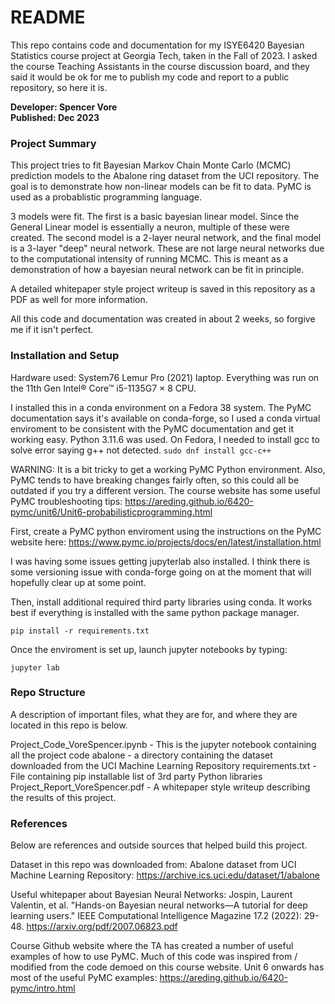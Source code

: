 # README #

This repo contains code and documentation for my ISYE6420 Bayesian Statistics course project at Georgia Tech, taken in the Fall of 2023. I asked the course Teaching Assistants in the course discussion board, and they said it would be ok for me to publish my code and report to a public repository, so here it is.

**Developer: Spencer Vore**  
**Published: Dec 2023**  


### Project Summary ###
This project tries to fit Bayesian Markov Chain Monte Carlo (MCMC) prediction models to the Abalone ring dataset from the UCI repository. The goal is to demonstrate how non-linear models can be fit to data.  PyMC is used as a probablistic programming language. 

3 models were fit. The first is a basic bayesian linear model. Since the General Linear model is essentially a neuron, multiple of these were created. The second model is a 2-layer neural network, and the final model is a 3-layer "deep" neural network. These are not large neural networks due to the computational intensity of running MCMC. This is meant as a demonstration of how a bayesian neural network can be fit in principle. 

A detailed whitepaper style project writeup is saved in this repository as a PDF as well for more information.

All this code and documentation was created in about 2 weeks, so forgive me if it isn't perfect.


### Installation and Setup ###

Hardware used:
System76 Lemur Pro (2021) laptop.  Everything was run on the 11th Gen Intel® Core™ i5-1135G7 × 8 CPU.

I installed this in a conda environment on a Fedora 38 system.  The PyMC documentation says it's available on conda-forge, so I used a conda virtual enviroment 
to be consistent with the PyMC documentation and get it working easy. Python 3.11.6 was used.
On Fedora, I needed to install gcc to solve error saying g++ not detected.
``` sudo dnf install gcc-c++ ```

WARNING: It is a bit tricky to get a working PyMC Python environment. Also, PyMC tends to have breaking changes fairly often, so this could all be outdated if you try a different version. The course website has some useful PyMC troubleshooting tips:
https://areding.github.io/6420-pymc/unit6/Unit6-probabilisticprogramming.html

First, create a PyMC python enviroment using the instructions on the PyMC website here: https://www.pymc.io/projects/docs/en/latest/installation.html

I was having some issues getting jupyterlab also installed. I think there is some versioning issue with conda-forge going on at the moment that will hopefully clear up at some point.

Then, install additional required third party libraries using conda. It works best if everything is installed
with the same python package manager.

``` pip install -r requirements.txt ```

Once the enviroment is set up, launch jupyter notebooks by typing:

``` jupyter lab ```


### Repo Structure ###
A description of important files, what they are for, and where they are located in this repo is below.

Project_Code_VoreSpencer.ipynb - This is the jupyter notebook containing all the project code
abalone - a directory containing the dataset downloaded from the UCI Machine Learning Repository
requirements.txt - File containing pip installable list of 3rd party Python libraries
Project_Report_VoreSpencer.pdf - A whitepaper style writeup describing the results of this project.


### References ###
Below are references and outside sources that helped build this project.

Dataset in this repo was downloaded from: 
Abalone dataset from UCI Machine Learning Repository: https://archive.ics.uci.edu/dataset/1/abalone

Useful whitepaper about Bayesian Neural Networks:
Jospin, Laurent Valentin, et al. "Hands-on Bayesian neural networks—A tutorial for deep learning users." IEEE Computational Intelligence Magazine 17.2 (2022): 29-48.
https://arxiv.org/pdf/2007.06823.pdf

Course Github website where the TA has created a number of useful examples of how to use PyMC. Much of this code was inspired from / modified from the code demoed on this course website.
Unit 6 onwards has most of the useful PyMC examples:
https://areding.github.io/6420-pymc/intro.html
